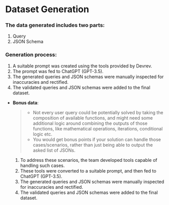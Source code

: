 # Dataset Generation

### The data generated includes two parts:
1) Query
2) JSON Schema

### Generation process:
1) A suitable prompt was created using the tools provided by Devrev.
2) The prompt was fed to ChatGPT (GPT-3.5).
3) The generated queries and JSON schemas were manually inspected for inaccuracies and rectified.
4) The validated queries and JSON schemas were added to the final dataset.

- **Bonus data**:
  
  > - Not every user query could be potentially solved by taking the composition of available
functions, and might need some additional logic around combining the outputs of those
functions, like mathematical operations, iterations, conditional logic etc.
  > - You would get bonus points if your solution can handle those cases/scenarios, rather than just being able to output the asked list of JSONs.
  1) To address these scenarios, the team developed tools capable of handling such cases.
  2) These tools were converted to a suitable prompt, and then fed to ChatGPT (GPT-3.5).
  3) The generated queries and JSON schemas were manually inspected for inaccuracies and rectified.
  4) The validated queries and JSON schemas were added to the final dataset.
